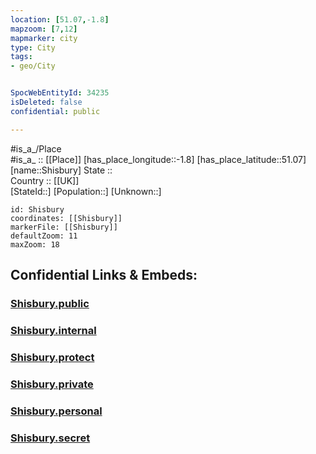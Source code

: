 ```yaml
---
location: [51.07,-1.8] 
mapzoom: [7,12] 
mapmarker: city 
type: City
tags:
- geo/City


SpocWebEntityId: 34235
isDeleted: false
confidential: public

---
```

#is_a_/Place  
#is_a_ :: [[Place]] 
[has_place_longitude::-1.8] 
[has_place_latitude::51.07] 
[name::Shisbury] 
State ::  
Country :: [[UK]]  
[StateId::] 
[Population::] 
[Unknown::] 


```leaflet
id: Shisbury
coordinates: [[Shisbury]] 
markerFile: [[Shisbury]] 
defaultZoom: 11 
maxZoom: 18
```


## Confidential Links & Embeds: 

### [Shisbury.public](/_public/\Earth\Continent\Europe\Europe~North\UK\England\Regions~England\South_West_England\Wiltshire\cities~WiltshireShisbury.public.md) 

### [Shisbury.internal](/_internal/\Earth\Continent\Europe\Europe~North\UK\England\Regions~England\South_West_England\Wiltshire\cities~WiltshireShisbury.internal.md) 

### [Shisbury.protect](/_protect/\Earth\Continent\Europe\Europe~North\UK\England\Regions~England\South_West_England\Wiltshire\cities~WiltshireShisbury.protect.md) 

### [Shisbury.private](/_private/\Earth\Continent\Europe\Europe~North\UK\England\Regions~England\South_West_England\Wiltshire\cities~WiltshireShisbury.private.md) 

### [Shisbury.personal](/_personal/\Earth\Continent\Europe\Europe~North\UK\England\Regions~England\South_West_England\Wiltshire\cities~WiltshireShisbury.personal.md) 

### [Shisbury.secret](/_secret/\Earth\Continent\Europe\Europe~North\UK\England\Regions~England\South_West_England\Wiltshire\cities~WiltshireShisbury.secret.md)

